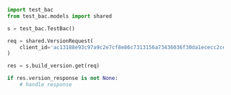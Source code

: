 <!-- Start SDK Example Usage -->


```python
import test_bac
from test_bac.models import shared

s = test_bac.TestBac()

req = shared.VersionRequest(
    client_id='ac13188e93c97a9c2e7cf8e86c7313156a73436036f30da1ececc2ce79f9ea51',
)

res = s.build_version.get(req)

if res.version_response is not None:
    # handle response
```
<!-- End SDK Example Usage -->